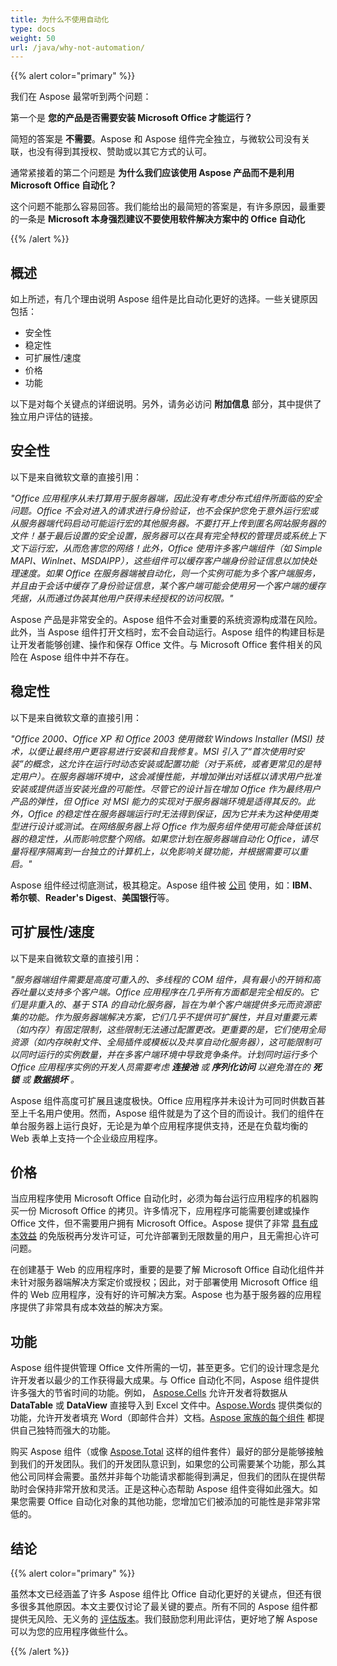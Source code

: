 ```yaml
---
title: 为什么不使用自动化
type: docs
weight: 50
url: /java/why-not-automation/
---
```


{{% alert color="primary" %}} 

我们在 Aspose 最常听到两个问题： 


第一个是 **您的产品是否需要安装 Microsoft Office 才能运行？** 


简短的答案是 **不需要**。Aspose 和 Aspose 组件完全独立，与微软公司没有关联，也没有得到其授权、赞助或以其它方式的认可。 


通常紧接着的第二个问题是 **为什么我们应该使用 Aspose 产品而不是利用 Microsoft Office 自动化？** 


这个问题不能那么容易回答。我们能给出的最简短的答案是，有许多原因，最重要的一条是 **Microsoft 本身强烈建议不要使用软件解决方案中的 Office 自动化** 

{{% /alert %}} 
## **概述**
如上所述，有几个理由说明 Aspose 组件是比自动化更好的选择。一些关键原因包括： 

- 安全性
- 稳定性
- 可扩展性/速度
- 价格
- 功能

以下是对每个关键点的详细说明。另外，请务必访问 **附加信息** 部分，其中提供了独立用户评估的链接。 
## **安全性**
以下是来自微软文章的直接引用： 


*"Office 应用程序从未打算用于服务器端，因此没有考虑分布式组件所面临的安全问题。Office 不会对进入的请求进行身份验证，也不会保护您免于意外运行宏或从服务器端代码启动可能运行宏的其他服务器。不要打开上传到匿名网站服务器的文件！基于最后设置的安全设置，服务器可以在具有完全特权的管理员或系统上下文下运行宏，从而危害您的网络！此外，Office 使用许多客户端组件（如 Simple MAPI、WinInet、MSDAIPP），这些组件可以缓存客户端身份验证信息以加快处理速度。如果 Office 在服务器端被自动化，则一个实例可能为多个客户端服务，并且由于会话中缓存了身份验证信息，某个客户端可能会使用另一个客户端的缓存凭据，从而通过伪装其他用户获得未经授权的访问权限。"* 


Aspose 产品是非常安全的。Aspose 组件不会对重要的系统资源构成潜在风险。此外，当 Aspose 组件打开文档时，宏不会自动运行。Aspose 组件的构建目标是让开发者能够创建、操作和保存 Office 文件。与 Microsoft Office 套件相关的风险在 Aspose 组件中并不存在。 
## **稳定性**
以下是来自微软文章的直接引用： 


*"Office 2000、Office XP 和 Office 2003 使用微软 Windows Installer (MSI) 技术，以便让最终用户更容易进行安装和自我修复。MSI 引入了“首次使用时安装”的概念，这允许在运行时动态安装或配置功能（对于系统，或者更常见的是特定用户）。在服务器端环境中，这会减慢性能，并增加弹出对话框以请求用户批准安装或提供适当安装光盘的可能性。尽管它的设计旨在增加 Office 作为最终用户产品的弹性，但 Office 对 MSI 能力的实现对于服务器端环境是适得其反的。此外，Office 的稳定性在服务器端运行时无法得到保证，因为它并未为这种使用类型进行设计或测试。在网络服务器上将 Office 作为服务组件使用可能会降低该机器的稳定性，从而影响您整个网络。如果您计划在服务器端自动化 Office，请尽量将程序隔离到一台独立的计算机上，以免影响关键功能，并根据需要可以重启。"* 


Aspose 组件经过彻底测试，极其稳定。Aspose 组件被 [公司](https://about.aspose.com/customers) 使用，如：**IBM**、**希尔顿**、**Reader's Digest**、**美国银行**等。 
## **可扩展性/速度**
以下是来自微软文章的直接引用： 


*"服务器端组件需要是高度可重入的、多线程的 COM 组件，具有最小的开销和高吞吐量以支持多个客户端。Office 应用程序在几乎所有方面都是完全相反的。它们是非重入的、基于 STA 的自动化服务器，旨在为单个客户端提供多元而资源密集的功能。作为服务器端解决方案，它们几乎不提供可扩展性，并且对重要元素（如内存）有固定限制，这些限制无法通过配置更改。更重要的是，它们使用全局资源（如内存映射文件、全局插件或模板以及共享自动化服务器），这可能限制可以同时运行的实例数量，并在多客户端环境中导致竞争条件。计划同时运行多个 Office 应用程序实例的开发人员需要考虑* ***连接池*** *或* ***序列化访问*** *以避免潜在的* ***死锁*** *或* ***数据损坏*** *。* 


Aspose 组件高度可扩展且速度极快。Office 应用程序并未设计为可同时供数百甚至上千名用户使用。然而，Aspose 组件就是为了这个目的而设计。我们的组件在单台服务器上运行良好，无论是为单个应用程序提供支持，还是在负载均衡的 Web 表单上支持一个企业级应用程序。 
## **价格**
当应用程序使用 Microsoft Office 自动化时，必须为每台运行应用程序的机器购买一份 Microsoft Office 的拷贝。许多情况下，应用程序可能需要创建或操作 Office 文件，但不需要用户拥有 Microsoft Office。Aspose 提供了非常 [具有成本效益](https://purchase.aspose.com/) 的免版税再分发许可证，可允许部署到无限数量的用户，且无需担心许可问题。 


在创建基于 Web 的应用程序时，重要的是要了解 Microsoft Office 自动化组件并未针对服务器端解决方案定价或授权；因此，对于部署使用 Microsoft Office 组件的 Web 应用程序，没有好的许可解决方案。Aspose 也为基于服务器的应用程序提供了非常具有成本效益的解决方案。 
## **功能**
Aspose 组件提供管理 Office 文件所需的一切，甚至更多。它们的设计理念是允许开发者以最少的工作获得最大成果。与 Office 自动化不同，Aspose 组件提供许多强大的节省时间的功能。例如， [Aspose.Cells](https://products.aspose.com/cells/java/) 允许开发者将数据从 **DataTable** 或 **DataView** 直接导入到 Excel 文件中。[Aspose.Words](https://products.aspose.com/words/java/) 提供类似的功能，允许开发者填充 Word（即邮件合并）文档。[Aspose 家族的每个组件](https://products.aspose.com/total/java/) 都提供自己独特而强大的功能。 


购买 Aspose 组件（或像 [Aspose.Total](https://products.aspose.com/total/java/) 这样的组件套件）最好的部分是能够接触到我们的开发团队。我们的开发团队意识到，如果您的公司需要某个功能，那么其他公司同样会需要。虽然并非每个功能请求都能得到满足，但我们的团队在提供帮助时会保持非常开放和灵活。正是这种心态帮助 Aspose 组件变得如此强大。如果您需要 Office 自动化对象的其他功能，您增加它们被添加的可能性是非常非常低的。 
## **结论**
{{% alert color="primary" %}} 

虽然本文已经涵盖了许多 Aspose 组件比 Office 自动化更好的关键点，但还有很多很多其他原因。本文主要仅讨论了最关键的要点。所有不同的 Aspose 组件都提供无风险、无义务的 [评估版本](https://downloads.aspose.com/slides/java)。我们鼓励您利用此评估，更好地了解 Aspose 可以为您的应用程序做些什么。 

{{% /alert %}} 